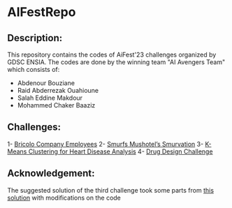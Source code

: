 # AIFestRepo

## Description:
This repository contains the codes of AiFest'23 challenges organized by GDSC ENSIA.
The codes are done by the winning team "AI Avengers Team" which consists of:
- Abdenour Bouziane
- Raid Abderrezak Ouahioune
- Salah Eddine Makdour
- Mohammed Chaker Baaziz


## Challenges:
1- [Bricolo Company Employees](https://www.kaggle.com/competitions/bricolo-company-employees)
2- [Smurfs Mushotel’s Smurvation](https://www.kaggle.com/competitions/smurfs-mushotels-reservation)
3- [K-Means Clustering for Heart Disease Analysis](https://www.kaggle.com/competitions/k-means-clustering-for-heart-disease-analysis)
4- [Drug Design Challenge](https://www.kaggle.com/competitions/drug-design-challenge)

## Acknowledgement:
The suggested solution of the third challenge took some parts from [this solution](https://www.kaggle.com/code/darkaster/clustering-heart-disease-patient-data) with modifications on the code
